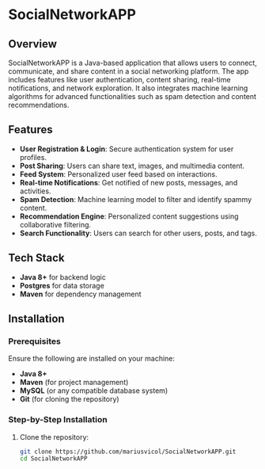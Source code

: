 # SocialNetworkAPP

## Overview

SocialNetworkAPP is a Java-based application that allows users to connect, communicate, and share content in a social networking platform. The app includes features like user authentication, content sharing, real-time notifications, and network exploration. It also integrates machine learning algorithms for advanced functionalities such as spam detection and content recommendations.

## Features

- **User Registration & Login**: Secure authentication system for user profiles.
- **Post Sharing**: Users can share text, images, and multimedia content.
- **Feed System**: Personalized user feed based on interactions.
- **Real-time Notifications**: Get notified of new posts, messages, and activities.
- **Spam Detection**: Machine learning model to filter and identify spammy content.
- **Recommendation Engine**: Personalized content suggestions using collaborative filtering.
- **Search Functionality**: Users can search for other users, posts, and tags.

## Tech Stack

- **Java 8+** for backend logic
- **Postgres** for data storage
- **Maven** for dependency management

## Installation

### Prerequisites

Ensure the following are installed on your machine:
- **Java 8+**
- **Maven** (for project management)
- **MySQL** (or any compatible database system)
- **Git** (for cloning the repository)

### Step-by-Step Installation

1. Clone the repository:
    ```bash
    git clone https://github.com/mariusvicol/SocialNetworkAPP.git
    cd SocialNetworkAPP
    ```
